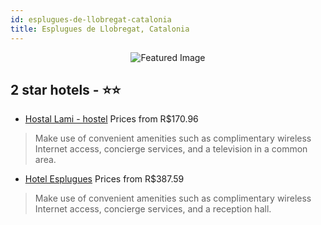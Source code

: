```yaml
---
id: esplugues-de-llobregat-catalonia
title: Esplugues de Llobregat, Catalonia
---
```


<center><img src="https://i.travelapi.com/hotels/1000000/930000/921600/921579/1225441a_z.jpg" alt="Featured Image" /></center>


##  2 star hotels - ⭐️⭐️

-    [Hostal Lami - hostel](https://us.hurb.com/br/hotels/esplugues-de-llobregat/hostal-lami-hostel-JNP-JP153306?cmp=18055) Prices from R$170.96
   > Make use of convenient amenities such as complimentary wireless Internet access, concierge services, and a television in a common area.
-    [Hotel Esplugues](https://us.hurb.com/br/hotels/esplugues-de-llobregat/hotel-esplugues-JNP-JP360907?cmp=18055) Prices from R$387.59
   > Make use of convenient amenities such as complimentary wireless Internet access, concierge services, and a reception hall.
